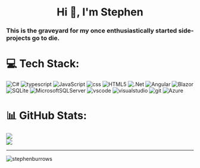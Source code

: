 <h1 align="center">Hi 👋, I'm Stephen</h1>
<h3 align="justify">This is the graveyard for my once enthusiastically started side-projects go to die.</h3>


# 💻 Tech Stack:

![C#](https://img.shields.io/badge/c%23-%23239120.svg?style=plastic&logo=csharp&logoColor=white) 
![typescript](https://img.shields.io/badge/typescript-%23007ACC.svg?style=plastic&logo=typescript&logoColor=white)
![JavaScript](https://img.shields.io/badge/javascript-%23323330.svg?style=plastic&logo=javascript&logoColor=%23F7DF1E) 
![css](https://img.shields.io/badge/css3-%231572B6.svg?style=plastic&logo=css3&logoColor=white)
![HTML5](https://img.shields.io/badge/html5-%23E34F26.svg?style=plastic&logo=html5&logoColor=white)
![.Net](https://img.shields.io/badge/.NET-5C2D91?style=plastic&logo=.net&logoColor=white)
![Angular](https://img.shields.io/badge/angular-%23DD0031.svg?style=plastic&logo=angular&logoColor=white)
![Blazor](https://img.shields.io/badge/blazor-%235C2D91.svg?style=plastic&logo=blazor&logoColor=white)
![SQLite](https://img.shields.io/badge/sqlite-%2307405e.svg?style=plastic&logo=sqlite&logoColor=white) 
![MicrosoftSQLServer](https://img.shields.io/badge/Microsoft%20SQL%20Server-CC2927?style=plastic&logo=microsoft%20sql%20server&logoColor=white)
![vscode](https://img.shields.io/badge/vscode-%23007ACC.svg?style=plastic&logo=visual%20studio%20code&logoColor=white)
![visualstudio](https://img.shields.io/badge/visualstudio-%23007ACC.svg?style=plastic&logo=visual%20studio&logoColor=white)
![git](https://img.shields.io/badge/git-%23F05033.svg?style=plastic&logo=git&logoColor=white)
![Azure](https://img.shields.io/badge/azure-%230072C6.svg?style=plastic&logo=microsoftazure&logoColor=white) 

# 📊 GitHub Stats:

![](https://github-readme-stats.vercel.app/api?username=stephenburrows&theme=tokyonight&hide_border=false&include_all_commits=true&count_private=true)<br/>
![](https://github-readme-streak-stats.herokuapp.com/?user=stephenburrows&theme=tokyonight&hide_border=false)<br/>

---
<img src="https://komarev.com/ghpvc/?username=stephenburrows&label=Profile%20views&color=0e75b6&style=plastic" alt="stephenburrows" /> </p>

